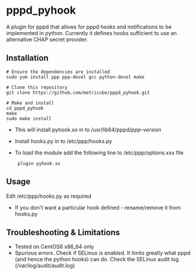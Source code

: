 pppd_pyhook
=========

A plugin for pppd that allows for pppd hooks and notifications to be implemented in python.  Currently it defines hooks sufficient to use an alternative CHAP secret provider.

## Installation

    # Ensure the dependencies are installed
    sudo yum install ppp ppp-devel gcc python-devel make

    # Clone this repository
    git clone https://github.com/metricube/pppd_pyhook.git

    # Make and install
    cd pppd_pyhook
    make
    sudo make install

 - This will install pyhook.so in to /usr/lib64/pppd/_ppp-version_
 - Install hooks.py in to /etc/ppp/hooks.py

 - To load the module add the following line to /etc/ppp/options.xxx file

        plugin pyhook.so

## Usage
Edit /etc/ppp/hooks.py as required 

 - If you don't want a particular hook defined - rename/remove it from hooks.py

## Troubleshooting & Limitations
 - Tested on CentOS6 x86_64 only
 - Spurious errors.  Check if SELinux is enabled.  It limits greatly what pppd (and hence the python hooks) can do.  Check the SELinux audit log (/var/log/audit/audit.log)
